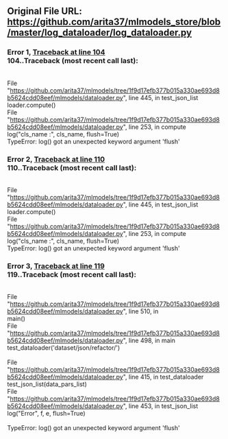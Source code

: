 ## Original File URL: https://github.com/arita37/mlmodels_store/blob/master/log_dataloader/log_dataloader.py


### Error 1, [Traceback at line 104](https://github.com/arita37/mlmodels_store/blob/master/log_dataloader/log_dataloader.py#L104)<br />104..Traceback (most recent call last):
<br />  File "https://github.com/arita37/mlmodels/tree/1f9d17efb377b015a330ae693d8b5624cdd08eef/mlmodels/dataloader.py", line 445, in test_json_list
<br />    loader.compute()
<br />  File "https://github.com/arita37/mlmodels/tree/1f9d17efb377b015a330ae693d8b5624cdd08eef/mlmodels/dataloader.py", line 253, in compute
<br />    log("cls_name :", cls_name, flush=True)
<br />TypeError: log() got an unexpected keyword argument 'flush'



### Error 2, [Traceback at line 110](https://github.com/arita37/mlmodels_store/blob/master/log_dataloader/log_dataloader.py#L110)<br />110..Traceback (most recent call last):
<br />  File "https://github.com/arita37/mlmodels/tree/1f9d17efb377b015a330ae693d8b5624cdd08eef/mlmodels/dataloader.py", line 445, in test_json_list
<br />    loader.compute()
<br />  File "https://github.com/arita37/mlmodels/tree/1f9d17efb377b015a330ae693d8b5624cdd08eef/mlmodels/dataloader.py", line 253, in compute
<br />    log("cls_name :", cls_name, flush=True)
<br />TypeError: log() got an unexpected keyword argument 'flush'



### Error 3, [Traceback at line 119](https://github.com/arita37/mlmodels_store/blob/master/log_dataloader/log_dataloader.py#L119)<br />119..Traceback (most recent call last):
<br />  File "https://github.com/arita37/mlmodels/tree/1f9d17efb377b015a330ae693d8b5624cdd08eef/mlmodels/dataloader.py", line 510, in <module>
<br />    main()
<br />  File "https://github.com/arita37/mlmodels/tree/1f9d17efb377b015a330ae693d8b5624cdd08eef/mlmodels/dataloader.py", line 498, in main
<br />    test_dataloader('dataset/json/refactor/')   
<br />  File "https://github.com/arita37/mlmodels/tree/1f9d17efb377b015a330ae693d8b5624cdd08eef/mlmodels/dataloader.py", line 415, in test_dataloader
<br />    test_json_list(data_pars_list)
<br />  File "https://github.com/arita37/mlmodels/tree/1f9d17efb377b015a330ae693d8b5624cdd08eef/mlmodels/dataloader.py", line 453, in test_json_list
<br />    log("Error", f,  e, flush=True)    
<br />TypeError: log() got an unexpected keyword argument 'flush'
